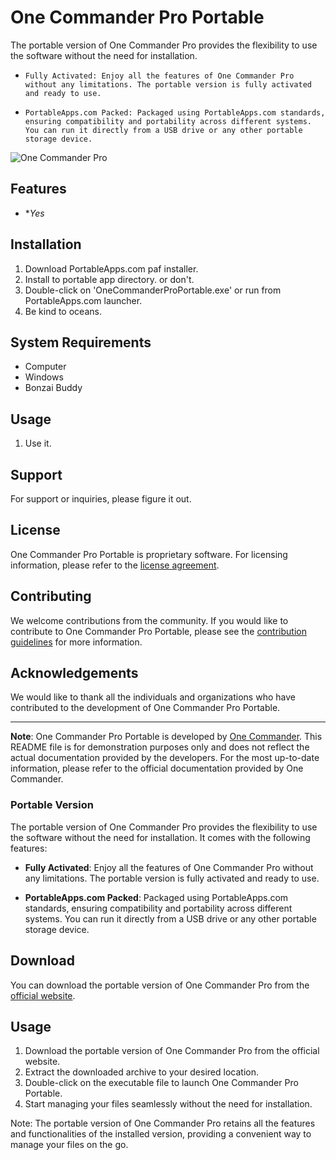 # One Commander Pro Portable

The portable version of One Commander Pro provides the flexibility to use the software without the need for installation.

-     Fully Activated: Enjoy all the features of One Commander Pro without any limitations. The portable version is fully activated and ready to use.
-     PortableApps.com Packed: Packaged using PortableApps.com standards, ensuring compatibility and portability across different systems. You can run it directly from a USB drive or any other portable storage device.

![One Commander Pro](https://www.onecommander.com/assets/images/onecommander-screen-laptop-dual.png)

## Features

- **Yes*

## Installation

1. Download PortableApps.com paf installer.
2. Install to portable app directory. or don't.
3. Double-click on 'OneCommanderProPortable.exe' or run from PortableApps.com launcher.
4. Be kind to oceans.
   
## System Requirements

- Computer
- Windows
- Bonzai Buddy

## Usage

1. Use it.

## Support

For support or inquiries, please figure it out.

## License

One Commander Pro Portable is proprietary software. For licensing information, please refer to the [license agreement](https://www.onecommander.com/license).

## Contributing

We welcome contributions from the community. If you would like to contribute to One Commander Pro Portable, please see the [contribution guidelines](https://www.onecommander.com/contribute) for more information.

## Acknowledgements

We would like to thank all the individuals and organizations who have contributed to the development of One Commander Pro Portable.

---

**Note**: One Commander Pro Portable is developed by [One Commander](https://www.onecommander.com/). This README file is for demonstration purposes only and does not reflect the actual documentation provided by the developers. For the most up-to-date information, please refer to the official documentation provided by One Commander.

### Portable Version

The portable version of One Commander Pro provides the flexibility to use the software without the need for installation. It comes with the following features:

- **Fully Activated**: Enjoy all the features of One Commander Pro without any limitations. The portable version is fully activated and ready to use.
  
- **PortableApps.com Packed**: Packaged using PortableApps.com standards, ensuring compatibility and portability across different systems. You can run it directly from a USB drive or any other portable storage device.

## Download

You can download the portable version of One Commander Pro from the [official website](https://www.onecommander.com/).

## Usage

1. Download the portable version of One Commander Pro from the official website.
2. Extract the downloaded archive to your desired location.
3. Double-click on the executable file to launch One Commander Pro Portable.
4. Start managing your files seamlessly without the need for installation.

Note: The portable version of One Commander Pro retains all the features and functionalities of the installed version, providing a convenient way to manage your files on the go.
